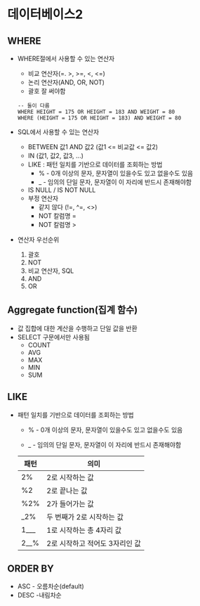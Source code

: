 # 데이터베이스2

## WHERE

- WHERE절에서 사용할 수 있는 연산자

  - 비교 연산자(=. >, >=, <, <=)
  - 논리 연산자(AND, OR, NOT)
  - 괄호 잘 써야함

  ```SQLITE
  -- 둘이 다름
  WHERE HEIGHT = 175 OR HEIGHT = 183 AND WEIGHT = 80
  WHERE (HEIGHT = 175 OR HEIGHT = 183) AND WEIGHT = 80
  ```

- SQL에서 사용할 수 있는 연산자

  - BETWEEN  값1 AND 값2 (값1 <= 비교값 <= 값2)
  - IN (값1, 값2, 값3, ...)
  - LIKE : 패턴 일치를 기반으로 데이터를 조회하는 방법
    - % - 0개 이상의 문자, 문자열이 있을수도 있고 없을수도 있음
    - _ - 임의의 단일 문자, 문자열이 이 자리에 반드시 존재해야함
  - IS NULL / IS NOT NULL
  - 부정 연산자
    - 같지 않다 (!=, ^=, <>)
    - NOT 칼럼명 =
    - NOT 칼럼명 >

- 연산자 우선순위

  1. 괄호
  2. NOT
  3. 비교 연산자, SQL
  4. AND
  5. OR

## Aggregate function(집계 함수)

- 값 집합에 대한 계산을 수행하고 단일 값을 반환
- SELECT 구문에서만 사용됨
  - COUNT
  - AVG
  - MAX
  - MIN
  - SUM

## LIKE

- 패턴 일치를 기반으로 데이터를 조회하는 방법

  - % - 0개 이상의 문자, 문자열이 있을수도 있고 없을수도 있음

  - _ - 임의의 단일 문자, 문자열이 이 자리에 반드시 존재해야함

  | 패턴 | 의미                           |
  | ---- | ------------------------------ |
  | 2%   | 2로 시작하는 값                |
  | %2   | 2로 끝나는 값                  |
  | %2%  | 2가 들어가는 값                |
  | _2%  | 두 번째가 2로 시작하는 값      |
  | 1___ | 1로 시작하는 총 4자리 값       |
  | 2__% | 2로 시작하고 적어도 3자리인 값 |

  

## ORDER BY 

- ASC - 오름차순(default)
- DESC -내림차순
